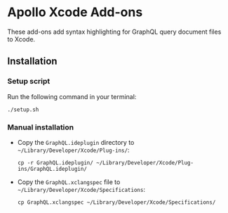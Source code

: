 # Apollo Xcode Add-ons

These add-ons add syntax highlighting for GraphQL query document files to Xcode.

## Installation

### Setup script

Run the following command in your terminal:

```
./setup.sh
```

### Manual installation

- Copy the `GraphQL.ideplugin` directory to `~/Library/Developer/Xcode/Plug-ins/`:

	```
	cp -r GraphQL.ideplugin/ ~/Library/Developer/Xcode/Plug-ins/GraphQL.ideplugin/
	```
- Copy the `GraphQL.xclangspec` file to `~/Library/Developer/Xcode/Specifications`:

	```
	cp GraphQL.xclangspec ~/Library/Developer/Xcode/Specifications/
	```
